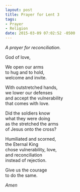```yaml
---
layout: post
title: Prayer for Lent 3
tags:
- Prayer
- Religion
date: 2015-03-09 07:02:52 -0500
---
```


*A prayer for reconciliation.*

God of love,

We open our arms  
to hug and to hold,  
welcome and invite.

With outstretched hands,  
we lower our defenses  
and accept the vulnerability  
that comes with love.

Did the soldiers know  
what they were doing  
as the stretched the arms  
of Jesus onto the cross?

Humiliated and scorned,  
the Eternal King  
chose vulnerability, love,  
and reconciliation  
instead of rejection.

Give us the courage  
to do the same.

*Amen*
